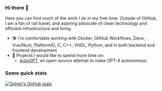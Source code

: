 ### Hi there 👋
Here you can find much of the work I do in my free time. Outside of GitHub, I am a fan of rail travel, and aspiring advocate of clean technology and efficient infrastructure and living.

* 🛠️ I'm comfortable working with Docker, GitHub Workflows, Deno, Vue/Nuxt, PlatformIO, C, C++, VHDL, Python, and in both backend and frontend development
* 🚧 Projects I would like to spend more time on:
  * [AutoGPT](https://github.com/Significant-Gravitas/Auto-GPT), an open-source attempt to make GPT-4 autonomous.

### Some quick stats
[![Soheil's GitHub stats](https://github-readme-stats.vercel.app/api?username=Soheil&count_private=true&show_icons=true&theme=dark&hide_title=true)](https://github.com/anuraghazra/github-readme-stats)
